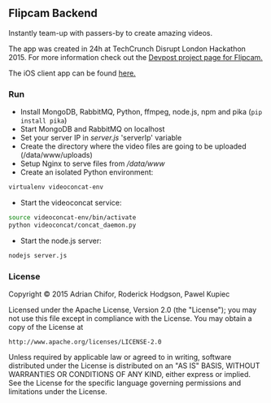 ## Flipcam Backend

Instantly team-up with passers-by to create amazing videos.

The app was created in 24h at TechCrunch Disrupt London Hackathon 2015. For more information
check out the [Devpost project page for Flipcam.](http://devpost.com/software/flipcam)

The iOS client app can be found [here.](https://github.com/adrianchifor/Flipcam-iOS)

### Run

- Install MongoDB, RabbitMQ, Python, ffmpeg, node.js, npm and pika (`pip install pika`)
- Start MongoDB and RabbitMQ on localhost
- Set your server IP in *server.js* 'serverIp' variable
- Create the directory where the video files are going to be uploaded (/data/www/uploads)
- Setup Nginx to serve files from */data/www*
- Create an isolated Python environment:
```bash
virtualenv videoconcat-env
```
- Start the videoconcat service:
```bash
source videoconcat-env/bin/activate
python videoconcat/concat_daemon.py
```
- Start the node.js server:
```bash
nodejs server.js
```

### License

Copyright &copy; 2015 Adrian Chifor, Roderick Hodgson, Pawel Kupiec

Licensed under the Apache License, Version 2.0 (the "License");
you may not use this file except in compliance with the License.
You may obtain a copy of the License at

    http://www.apache.org/licenses/LICENSE-2.0

Unless required by applicable law or agreed to in writing, software
distributed under the License is distributed on an "AS IS" BASIS,
WITHOUT WARRANTIES OR CONDITIONS OF ANY KIND, either express or implied.
See the License for the specific language governing permissions and
limitations under the License.
